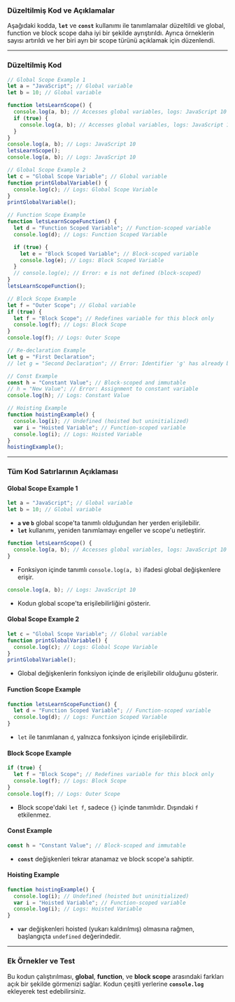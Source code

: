 ### Düzeltilmiş Kod ve Açıklamalar

Aşağıdaki kodda, **`let`** ve **`const`** kullanımı ile tanımlamalar düzeltildi ve global, function ve block scope daha iyi bir şekilde ayrıştırıldı. Ayrıca örneklerin sayısı artırıldı ve her biri ayrı bir scope türünü açıklamak için düzenlendi.

---

### Düzeltilmiş Kod

```javascript
// Global Scope Example 1
let a = "JavaScript"; // Global variable
let b = 10; // Global variable

function letsLearnScope() {
  console.log(a, b); // Accesses global variables, logs: JavaScript 10
  if (true) {
    console.log(a, b); // Accesses global variables, logs: JavaScript 10
  }
}
console.log(a, b); // Logs: JavaScript 10
letsLearnScope();
console.log(a, b); // Logs: JavaScript 10

// Global Scope Example 2
let c = "Global Scope Variable"; // Global variable
function printGlobalVariable() {
  console.log(c); // Logs: Global Scope Variable
}
printGlobalVariable();

// Function Scope Example
function letsLearnScopeFunction() {
  let d = "Function Scoped Variable"; // Function-scoped variable
  console.log(d); // Logs: Function Scoped Variable

  if (true) {
    let e = "Block Scoped Variable"; // Block-scoped variable
    console.log(e); // Logs: Block Scoped Variable
  }
  // console.log(e); // Error: e is not defined (block-scoped)
}
letsLearnScopeFunction();

// Block Scope Example
let f = "Outer Scope"; // Global variable
if (true) {
  let f = "Block Scope"; // Redefines variable for this block only
  console.log(f); // Logs: Block Scope
}
console.log(f); // Logs: Outer Scope

// Re-declaration Example
let g = "First Declaration";
// let g = "Second Declaration"; // Error: Identifier 'g' has already been declared

// Const Example
const h = "Constant Value"; // Block-scoped and immutable
// h = "New Value"; // Error: Assignment to constant variable
console.log(h); // Logs: Constant Value

// Hoisting Example
function hoistingExample() {
  console.log(i); // Undefined (hoisted but uninitialized)
  var i = "Hoisted Variable"; // Function-scoped variable
  console.log(i); // Logs: Hoisted Variable
}
hoistingExample();
```

---

### Tüm Kod Satırlarının Açıklaması

#### Global Scope Example 1

```javascript
let a = "JavaScript"; // Global variable
let b = 10; // Global variable
```

- **`a` ve `b`** global scope'ta tanımlı olduğundan her yerden erişilebilir.
- **`let`** kullanımı, yeniden tanımlamayı engeller ve scope'u netleştirir.

```javascript
function letsLearnScope() {
  console.log(a, b); // Accesses global variables, logs: JavaScript 10
}
```

- Fonksiyon içinde tanımlı `console.log(a, b)` ifadesi global değişkenlere erişir.

```javascript
console.log(a, b); // Logs: JavaScript 10
```

- Kodun global scope'ta erişilebilirliğini gösterir.

#### Global Scope Example 2

```javascript
let c = "Global Scope Variable"; // Global variable
function printGlobalVariable() {
  console.log(c); // Logs: Global Scope Variable
}
printGlobalVariable();
```

- Global değişkenlerin fonksiyon içinde de erişilebilir olduğunu gösterir.

#### Function Scope Example

```javascript
function letsLearnScopeFunction() {
  let d = "Function Scoped Variable"; // Function-scoped variable
  console.log(d); // Logs: Function Scoped Variable
}
```

- `let` ile tanımlanan `d`, yalnızca fonksiyon içinde erişilebilirdir.

#### Block Scope Example

```javascript
if (true) {
  let f = "Block Scope"; // Redefines variable for this block only
  console.log(f); // Logs: Block Scope
}
console.log(f); // Logs: Outer Scope
```

- Block scope'daki `let f`, sadece `{}` içinde tanımlıdır. Dışındaki `f` etkilenmez.

#### Const Example

```javascript
const h = "Constant Value"; // Block-scoped and immutable
```

- **`const`** değişkenleri tekrar atanamaz ve block scope'a sahiptir.

#### Hoisting Example

```javascript
function hoistingExample() {
  console.log(i); // Undefined (hoisted but uninitialized)
  var i = "Hoisted Variable"; // Function-scoped variable
  console.log(i); // Logs: Hoisted Variable
}
```

- **`var`** değişkenleri hoisted (yukarı kaldırılmış) olmasına rağmen, başlangıçta `undefined` değerindedir.

---

### Ek Örnekler ve Test

Bu kodun çalıştırılması, **global**, **function**, ve **block scope** arasındaki farkları açık bir şekilde görmenizi sağlar. Kodun çeşitli yerlerine **`console.log`** ekleyerek test edebilirsiniz.
